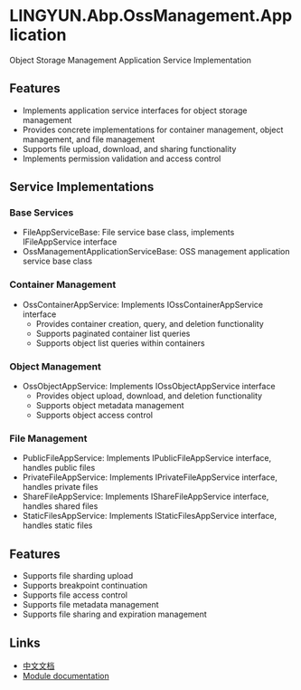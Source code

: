 # LINGYUN.Abp.OssManagement.Application

Object Storage Management Application Service Implementation

## Features

* Implements application service interfaces for object storage management
* Provides concrete implementations for container management, object management, and file management
* Supports file upload, download, and sharing functionality
* Implements permission validation and access control

## Service Implementations

### Base Services
* FileAppServiceBase: File service base class, implements IFileAppService interface
* OssManagementApplicationServiceBase: OSS management application service base class

### Container Management
* OssContainerAppService: Implements IOssContainerAppService interface
  * Provides container creation, query, and deletion functionality
  * Supports paginated container list queries
  * Supports object list queries within containers

### Object Management
* OssObjectAppService: Implements IOssObjectAppService interface
  * Provides object upload, download, and deletion functionality
  * Supports object metadata management
  * Supports object access control

### File Management
* PublicFileAppService: Implements IPublicFileAppService interface, handles public files
* PrivateFileAppService: Implements IPrivateFileAppService interface, handles private files
* ShareFileAppService: Implements IShareFileAppService interface, handles shared files
* StaticFilesAppService: Implements IStaticFilesAppService interface, handles static files

## Features

* Supports file sharding upload
* Supports breakpoint continuation
* Supports file access control
* Supports file metadata management
* Supports file sharing and expiration management

## Links

* [中文文档](./README.md)
* [Module documentation](../README.md)
